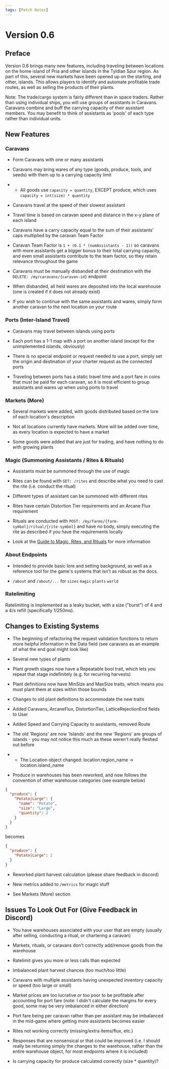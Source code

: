 ```yaml
---
tags: [Patch Notes]
---
```


# Version 0.6

## Preface

Version 0.6 brings many new features, including traveling between locations on the home island of Pria and other islands in the Tyldian Spur region. As part of this, several new markets have been opened up on the starting, and other, islands. This allows players to identify and automate profitable trade routes, as well as selling the products of their plants.

Note: The trade/cargo system is fairly different than in space traders. Rather than using individual ships, you will use groups of assistants in Caravans. Caravans combine and buff the carrying capacity of their assistant members. You may benefit to think of assistants as 'pools' of each type rather than individual units.

## New Features

### Caravans

- Form Caravans with one or many assistants

- Caravans may bring wares of any type (goods, produce, tools, and seeds) with them up to a carrying capacity limit

- - All goods use `capacity = quantity`, EXCEPT produce, which uses `capacity = int(size) * quantity`

- Caravans travel at the speed of their slowest assistant

- Travel time is based on caravan speed and distance in the x-y plane of each island

- Caravans have a carry capacity equal to the sum of their assistants' caps multiplied by the caravan Team Factor

- Caravan Team Factor is `1 + (0.1 * (numAssistants - 1))` so caravans with more assistants get a bigger bonus to their total carrying capacity, and even small assistants contribute to the team factor, so they retain relevance throughout the game

- Caravans must be manually disbanded at their destination with the `DELETE: /my/caravans/{caravan-id}` endpoint

- When disbanded, all held wares are deposited into the local warehouse (one is created if it does not already exist)

- If you wish to continue with the same assistants and wares, simply form another caravan to the next location on your route

### Ports (Inter-Island Travel)

- Caravans may travel between islands using ports

- Each port has a 1-1 map with a port on another island (except for the unimplemented islands, obviously)

- There is no special endpoint or request needed to use a port, simply set the origin and destination of your charter request as the connected ports

- Traveling between ports has a static travel time and a port fare in coins that must be paid for each caravan, so it is most efficient to group assistants and wares up when using ports to travel

### Markets (More)

- Several markets were added, with goods distributed based on the lore of each location's description

- Not all locations currently have markets. More will be added over time, as every location is expected to have a market

- Some goods were added that are just for trading, and have nothing to do with growing plants

### Magic (Summoning Assistants / Rites & Rituals)

- Assistants must be summoned through the use of magic

- Rites can be found with `GET: /rites` and describe what you need to cast the rite (i.e. conduct the ritual)

- Different types of assistant can be summoned with different rites

- Rites have certain Distortion Tier requirements and an Arcane Flux requirement

- Rituals are conducted with `POST: /my/farms/{farm-symbol}/ritual/{rite-symbol}` and have no body, simply executing the rite as described if you have the requirements locally

- Look at the [Guide to Magic, Rites, and Rituals](https://apricate.stoplight.io/docs/apricate/ZG9jOjQ4MTg2MjQz-guide-to-magic-rites-and-rituals) for more information

### About Endpoints

- Intended to provide basic lore and setting background, as well as a reference tool for the game's systems that isn't as robust as the docs.

- `/about` and `/about/...` for `sizes` `magic` `plants` `world`

### Ratelimiting

Ratelimiting is implemented as a leaky bucket, with a size ("burst") of 4 and a 4/s refill (specifically 1/250ms).

## Changes to Existing Systems

- The beginning of refactoring the request validation functions to return more helpful information in the Data field (see caravans as an example of what the end goal might look like)

- Several new types of plants

- Plant growth stages now have a Repeatable bool trait, which lets you repeat that stage indefinitely (e.g. for recurring harvests)

- Plant definitions now have MinSize and MaxSize traits, which means you must plant them at sizes within those bounds

- Changes to old plant definitions to accommodate the new traits

- Added Caravans, ArcaneFlux, DistortionTier, LatticeRejectionEnd fields to User

- Added Speed and Carrying Capacity to assistants, removed Route

- The old 'Regions' are now 'Islands' and the new 'Regions' are groups of islands - you may not notice this much as these weren't really fleshed out before

- - The Location object changed: location.region_name -> location.island_name

- Produce in warehouses has been reworked, and now follows the convention of other warehouse categories (see example below)

```json
{
  "produce": {
    "Potato|Large": {
      "name": "Potato",
      "size": "Large",
      "quantity": 2
    }
  }
}
```

becomes

```json
{
  "produce": {
    "Potato|Large": 2
  }
}
```

- Reworked plant harvest calculation (please share feedback in discord)

- New metrics added to `/metrics` for magic stuff

- See Markets (More) section

## Issues To Look Out For (Give Feedback in Discord)

- You have warehouses associated with your user that are empty (usually after selling, conducting a ritual, or chartering a caravan)

- Markets, rituals, or caravans don't correctly add/remove goods from the warehouse

- Ratelimit gives you more or less calls than expected

- Imbalanced plant harvest chances (too much/too little)

- Caravans with multiple assistants having unexpected inventory capacity or speed (too large or small)

- Market prices are too lucrative or too poor to be profitable after accounting for port fare (note: I didn't calculate the margins for every good, some may be very imbalanced in either direction)

- Port fare being per caravan rather than per assistant may be imbalanced in the mid-game where getting more assistants becomes easier

- Rites not working correctly (missing/extra items/flux, etc.)

- Responses that are nonsensical or that could be improved (i.e. I should really be returning simply the changes to the warehouse, rather than the entire warehouse object, for most endpoints where it is included)

- Is carrying capacity for produce calculated correctly (size * quantity)?
